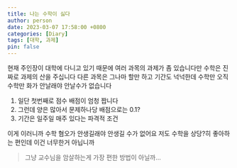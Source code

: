 ```yaml
---
title: 나는 수학이 싫다
author: person
date: 2023-03-07 17:58:00 +0800
categories: [Diary]
tags: [대학, 과제]
pin: false
---
```


현재 주인장이 대학에 다니고 있기 때문에 여러 과목의 과제가 좀 있습니다만 수학은 진짜로 과제의 산을 주십니다
다른 과목은 그나마 할만 하고 기간도 넉넉한데 수학만 오직 수학만
화가 안날래야 안날수가 없습니다

1. 일단 첫번째로 점수 배점이 엄청 짭니다
2. 그런데 양은 많아서 문제하나당 배점으로는 0.1?
3. 기간은 일주일 매주 있다는 파격적 조건

이게 이러니까 수학 혐오가 안생길래야 안생길 수가 없어요 저도 수학을 상당?히 좋아하는 편인데 이건 너무한거 아닙니까

> 그냥 교수님을 암살하는게 가장 편한 방법이 아닐까...